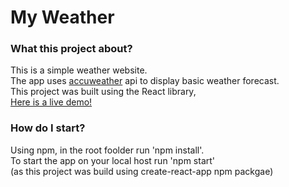 # My Weather

### What this project about?

This is a simple weather website.  
The app uses [accuweather](https://www.accuweather.com/) api to display basic weather forecast.  
This project was built using the React library,     
[Here is a live demo!](https://my-weather-omri.netlify.com/)

### How do I start?

Using npm, in the root foolder run 'npm install'.  
To start the app on your local host run 'npm start'  
(as this project was build using create-react-app npm packgae)
